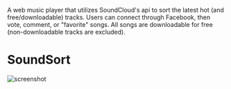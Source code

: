 A web music player that utilizes SoundCloud's api to sort the latest hot (and free/downloadable) tracks.  Users can connect through Facebook, then vote, comment, or "favorite" songs.  All songs are downloadable for free (non-downloadable tracks are excluded).
# SoundSort


![screenshot](http://i.imgur.com/mVOyrpO.png)
